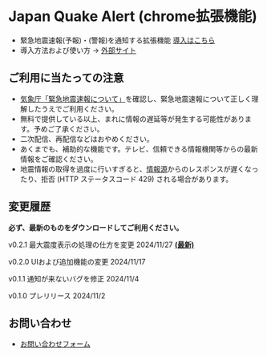 # Japan Quake Alert (chrome拡張機能)

 - 緊急地震速報(予報)・(警報)を通知する拡張機能
 [導入はこちら](https://github.com/4gana1-human/Japan-Quake-Alert/releases/tag/v0.2.0)
 - 導入方法および使い方 → [外部サイト](https://note.com/4gana1_human/n/n7032c0c6ff26?sub_rt=share_sb)

## ご利用に当たっての注意
 - [気象庁「緊急地震速報について」](https://www.data.jma.go.jp/svd/eew/data/nc/)を確認し、緊急地震速報について正しく理解したうえでご利用ください。
 - 無料で提供している以上、まれに情報の遅延等が発生する可能性があります。予めご了承ください。
 - 二次配信、再配信などはおやめください。
 - あくまでも、補助的な機能です。テレビ、信頼できる情報機関等からの最新情報をご確認ください。
 - 地震情報の取得を過度に行いすぎると、[情報源](https://www.p2pquake.net/develop/json_api_v2/#/P2P%E5%9C%B0%E9%9C%87%E6%83%85%E5%A0%B1%20API/get_ws:~:text=/history%3A%2060%20%E3%83%AA%E3%82%AF%E3%82%A8%E3%82%B9%E3%83%88/%E5%88%86%20(IP%20%E3%82%A2%E3%83%89%E3%83%AC%E3%82%B9%E6%AF%8E))からのレスポンスが遅くなったり、拒否 (HTTP ステータスコード 429) される場合があります。 

## 変更履歴
**必ず、最新のものをダウンロードしてご利用ください。**

v0.2.1 最大震度表示の処理の仕方を変更 2024/11/27 **[(最新)](https://github.com/4gana1-human/Japan-Quake-Alert/releases/download/v0.2.1/Japan-Quake-Alert-v0.2.1.zip)**

v0.2.0 UIおよび追加機能の変更 2024/11/17 

v0.1.1 通知が来ないバグを修正 2024/11/4 

v0.1.0 プレリリース 2024/11/2

## お問い合わせ
 - [お問い合わせフォーム](https://forms.office.com/r/hLmadvpif4)
